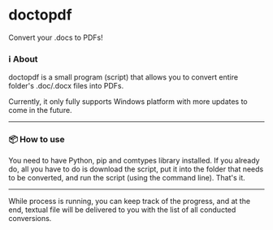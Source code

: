 # doctopdf
Convert your .docs to PDFs!

### :information_source: About
doctopdf is a small program (script) that allows you to convert entire folder's .doc/.docx files into PDFs.

Currently, it only fully supports Windows platform with more updates to come in the future.
***

### :package: How to use
You need to have Python, pip and comtypes library installed. If you already do, all you have to do is download the script, put it into 
the folder that needs to be converted, and run the script (using the command line). That's it.
***
While process is running, you can keep track of the progress, and at the end, textual file will be delivered to you with the list of 
all conducted conversions.
